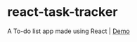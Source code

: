 # react-task-tracker
A To-do list app made using React | [Demo](https://enigma-cloud.github.io/react-task-tracker/)